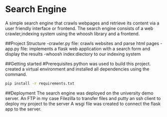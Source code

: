 # Search Engine
A simple search engine that crawls webpages and retrieve its content via a user friendly interface or frontend.
The search engine consists of a web crawler,indexing system using the whoosh library and a frontend.

##Project Structure
-crawler.py file: crawls websites and parse html pages
-app.py file: implements a flask web application with a search form and display the results
-whoosh index:diectory to our indexing system

##Getting started
#Prerequisites
python was used to build this project.
created a virtual environment and installed all dependencies using the command.
```bash
pip install -r requirements.txt
```
##Deployment
The search engine was deployed on the university demo server.
An FTP in my case Filezilla to transfer files and putty an ssh client to deploy my project to the server
A wsgi file was created to connect the flask app to the server.

